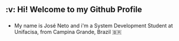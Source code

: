 <h2 align="left"> :v: Hi! Welcome to my Github Profile</h2>

###

- My name is José Neto and i'm a System Development Student at Unifacisa, from Campina Grande, Brazil :brazil:

